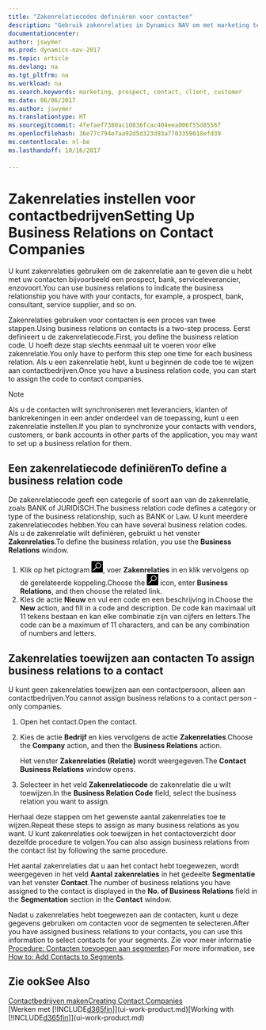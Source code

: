 ```yaml
---
title: "Zakenrelatiecodes definiëren voor contacten"
description: "Gebruik zakenrelaties in Dynamics NAV om met marketing te helpen en de zakenrelatie aan te geven die u hebt met uw prospects, cliënten, en klanten, bijvoorbeeld, een bank- of serviceleverancier."
documentationcenter: 
author: jswymer
ms.prod: dynamics-nav-2017
ms.topic: article
ms.devlang: na
ms.tgt_pltfrm: na
ms.workload: na
ms.search.keywords: marketing, prospect, contact, client, customer
ms.date: 06/06/2017
ms.author: jswymer
ms.translationtype: HT
ms.sourcegitcommit: 4fefaef7380ac10836fcac404eea006f55d8556f
ms.openlocfilehash: 36e77c794e7aa92d5d323d93a7703359018efd39
ms.contentlocale: nl-be
ms.lasthandoff: 10/16/2017

---
```

# <a name="setting-up-business-relations-on-contact-companies"></a><span data-ttu-id="e511c-103">Zakenrelaties instellen voor contactbedrijven</span><span class="sxs-lookup"><span data-stu-id="e511c-103">Setting Up Business Relations on Contact Companies</span></span>
<span data-ttu-id="e511c-104">U kunt zakenrelaties gebruiken om de zakenrelatie aan te geven die u hebt met uw contacten bijvoorbeeld een prospect, bank, serviceleverancier, enzovoort.</span><span class="sxs-lookup"><span data-stu-id="e511c-104">You can use business relations to indicate the business relationship you have with your contacts, for example, a prospect, bank, consultant, service supplier, and so on.</span></span>

<span data-ttu-id="e511c-105">Zakenrelaties gebruiken voor contacten is een proces van twee stappen.</span><span class="sxs-lookup"><span data-stu-id="e511c-105">Using business relations on contacts is a two-step process.</span></span> <span data-ttu-id="e511c-106">Eerst definieert u de zakenrelatiecode.</span><span class="sxs-lookup"><span data-stu-id="e511c-106">First, you define the business relation code.</span></span> <span data-ttu-id="e511c-107">U hoeft deze stap slechts eenmaal uit te voeren voor elke zakenrelatie.</span><span class="sxs-lookup"><span data-stu-id="e511c-107">You only have to perform this step one time for each business relation.</span></span> <span data-ttu-id="e511c-108">Als u een zakenrelatie hebt, kunt u beginnen de code toe te wijzen aan contactbedrijven.</span><span class="sxs-lookup"><span data-stu-id="e511c-108">Once you have a business relation code, you can start to assign the code to contact companies.</span></span>

> [!NOTE]  
>   <span data-ttu-id="e511c-109">Als u de contacten wilt synchroniseren met leveranciers, klanten of bankrekeningen in een ander onderdeel van de toepassing, kunt u een zakenrelatie instellen.</span><span class="sxs-lookup"><span data-stu-id="e511c-109">If you plan to synchronize your contacts with vendors, customers, or bank accounts in other parts of the application, you may want to set up a business relation for them.</span></span>

## <a name="to-define-a-business-relation-code"></a><span data-ttu-id="e511c-110">Een zakenrelatiecode definiëren</span><span class="sxs-lookup"><span data-stu-id="e511c-110">To define a business relation code</span></span>
<span data-ttu-id="e511c-111">De zakenrelatiecode geeft een categorie of soort aan van de zakenrelatie, zoals BANK of JURIDISCH.</span><span class="sxs-lookup"><span data-stu-id="e511c-111">The business relation code defines a category or type of the business relationship, such as BANK or Law.</span></span> <span data-ttu-id="e511c-112">U kunt meerdere zakenrelatiecodes hebben.</span><span class="sxs-lookup"><span data-stu-id="e511c-112">You can have several business relation codes.</span></span> <span data-ttu-id="e511c-113">Als u de zakenrelatie wilt definiëren, gebruikt u het venster **Zakenrelaties**.</span><span class="sxs-lookup"><span data-stu-id="e511c-113">To define the business relation, you use the **Business Relations** window.</span></span>

1. <span data-ttu-id="e511c-114">Klik op het pictogram ![Zoeken naar pagina of rapport](media/ui-search/search_small.png "pictogram Zoeken naar pagina of rapport"), voer **Zakenrelaties** in en klik vervolgens op de gerelateerde koppeling.</span><span class="sxs-lookup"><span data-stu-id="e511c-114">Choose the ![Search for Page or Report](media/ui-search/search_small.png "Search for Page or Report icon") icon, enter **Business Relations**, and then choose the related link.</span></span>
2. <span data-ttu-id="e511c-115">Kies de actie **Nieuw** en vul een code en een beschrijving in.</span><span class="sxs-lookup"><span data-stu-id="e511c-115">Choose the **New** action, and fill in a code and description.</span></span> <span data-ttu-id="e511c-116">De code kan maximaal uit 11 tekens bestaan en kan elke combinatie zijn van cijfers en letters.</span><span class="sxs-lookup"><span data-stu-id="e511c-116">The code can be a maximum of 11 characters, and can be any combination of numbers and letters.</span></span>

## <span data-ttu-id="e511c-117"><a name="AssignBusRelContact"></a> Zakenrelaties toewijzen aan contacten</span><span class="sxs-lookup"><span data-stu-id="e511c-117"><a name="AssignBusRelContact"></a> To assign business relations to a contact</span></span>
<span data-ttu-id="e511c-118">U kunt geen zakenrelaties toewijzen aan een contactpersoon, alleen aan contactbedrijven.</span><span class="sxs-lookup"><span data-stu-id="e511c-118">You cannot assign business relations to a contact person - only companies.</span></span>

1. <span data-ttu-id="e511c-119">Open het contact.</span><span class="sxs-lookup"><span data-stu-id="e511c-119">Open the contact.</span></span>
2. <span data-ttu-id="e511c-120">Kies de actie **Bedrijf** en kies vervolgens de actie **Zakenrelaties**.</span><span class="sxs-lookup"><span data-stu-id="e511c-120">Choose the **Company** action, and then the **Business Relations** action.</span></span>

    <span data-ttu-id="e511c-121">Het venster **Zakenrelaties (Relatie)** wordt weergegeven.</span><span class="sxs-lookup"><span data-stu-id="e511c-121">The **Contact Business Relations** window opens.</span></span>
3. <span data-ttu-id="e511c-122">Selecteer in het veld **Zakenrelatiecode** de zakenrelatie die u wilt toewijzen.</span><span class="sxs-lookup"><span data-stu-id="e511c-122">In the **Business Relation Code** field, select the business relation you want to assign.</span></span>

<span data-ttu-id="e511c-123">Herhaal deze stappen om het gewenste aantal zakenrelaties toe te wijzen.</span><span class="sxs-lookup"><span data-stu-id="e511c-123">Repeat these steps to assign as many business relations as you want.</span></span> <span data-ttu-id="e511c-124">U kunt zakenrelaties ook toewijzen in het contactoverzicht door dezelfde procedure te volgen.</span><span class="sxs-lookup"><span data-stu-id="e511c-124">You can also assign business relations from the contact list by following the same procedure.</span></span>

<span data-ttu-id="e511c-125">Het aantal zakenrelaties dat u aan het contact hebt toegewezen, wordt weergegeven in het veld **Aantal zakenrelaties** in het gedeelte **Segmentatie** van het venster **Contact**.</span><span class="sxs-lookup"><span data-stu-id="e511c-125">The number of business relations you have assigned to the contact is displayed in the **No. of Business Relations** field in the **Segmentation** section in the **Contact** window.</span></span>

<span data-ttu-id="e511c-126">Nadat u zakenrelaties hebt toegewezen aan de contacten, kunt u deze gegevens gebruiken om contacten voor de segmenten te selecteren.</span><span class="sxs-lookup"><span data-stu-id="e511c-126">After you have assigned business relations to your contacts, you can use this information to select contacts for your segments.</span></span> <span data-ttu-id="e511c-127">Zie voor meer informatie [Procedure: Contacten toevoegen aan segmenten](marketing-add-contact-segment.md).</span><span class="sxs-lookup"><span data-stu-id="e511c-127">For more information, see [How to: Add Contacts to Segments](marketing-add-contact-segment.md).</span></span>

## <a name="see-also"></a><span data-ttu-id="e511c-128">Zie ook</span><span class="sxs-lookup"><span data-stu-id="e511c-128">See Also</span></span>
[<span data-ttu-id="e511c-129">Contactbedrijven maken</span><span class="sxs-lookup"><span data-stu-id="e511c-129">Creating Contact Companies</span></span>](marketing-create-contact-companies.md)  
<span data-ttu-id="e511c-130">[Werken met [!INCLUDE[d365fin](includes/d365fin_md.md)]](ui-work-product.md)</span><span class="sxs-lookup"><span data-stu-id="e511c-130">[Working with [!INCLUDE[d365fin](includes/d365fin_md.md)]](ui-work-product.md)</span></span>

